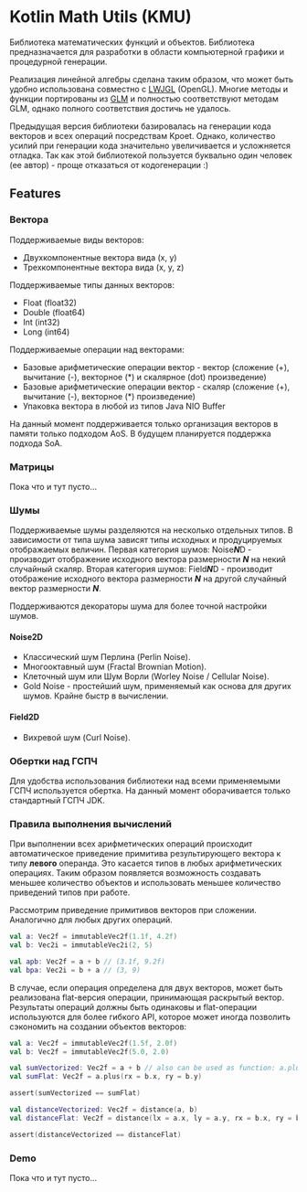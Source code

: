 # Kotlin Math Utils (KMU)

Библиотека математических функций и объектов. Библиотека предназначается для разработки в области компьютерной графики и процедурной генерации.

Реализация линейной алгебры сделана таким образом, что может быть удобно использована совместно с [LWJGL](https://github.com/LWJGL/lwjgl3) (OpenGL). Многие методы и функции портированы из [GLM](https://github.com/g-truc/glm) и полностью соответствуют методам GLM, однако полного соответствия достичь не удалось.

Предыдущая версия библиотеки базировалась на генерации кода векторов и всех операций посредствам Kpoet. Однако, количество усилий при генерации кода значительно увеличивается и усложняется отладка. Так как этой библиотекой пользуется буквально один человек (ее автор) - проще отказаться от кодогенерации :)

## Features

### Вектора

Поддерживаемые виды векторов:

+ Двухкомпонентные вектора вида (x, y)
+ Трехкомпонентные вектора вида (x, y, z)

Поддерживаемые типы данных векторов:

+ Float (float32)
+ Double (float64)
+ Int (int32)
+ Long (int64)

Поддерживаемые операции над векторами:

+ Базовые арифметические операции вектор - вектор (сложение (+), вычитание (-), векторное (*) и скалярное (dot) произведение)
+ Базовые арифметические операции вектор - скаляр (сложение (+), вычитание (-), векторное (*) произведение)
+ Упаковка вектора в любой из типов Java NIO Buffer

На данный момент поддерживается только организация векторов в памяти только подходом AoS. В будущем планируется поддержка подхода SoA.

### Матрицы

Пока что и тут пусто...

### Шумы

Поддерживаемые шумы разделяются на несколько отдельных типов. В зависимости от типа шума зависят типы исходных и продуцируемых отображаемых величин. Первая категория шумов: Noise***N***D - производит отображение исходного вектора размерности ***N*** на некий случайный скаляр. Вторая категория шумов: Field***N***D - производит отображение исходного вектора размерности ***N*** на другой случайный вектор размерности ***N***.

Поддерживаются декораторы шума для более точной настройки шумов.

#### Noise2D

+ Классический шум Перлина (Perlin Noise).
+ Многооктавный шум (Fractal Brownian Motion).
+ Клеточный шум или Шум Ворли (Worley Noise / Cellular Noise).
+ Gold Noise - простейший шум, применяемый как основа для других шумов. Крайне быстр в вычислении.

#### Field2D

+ Вихревой шум (Curl Noise).

### Обертки над ГСПЧ

Для удобства использования библиотеки над всеми применяемыми ГСПЧ используется обертка. На данный момент оборачивается только стандартный ГСПЧ JDK.

### Правила выполнения вычислений

При выполнении всех арифметических операций происходит автоматическое приведение примитива результирующего вектора к типу **левого** операнда. Это касается типов в любых арифметических операциях. Таким образом появляется возможность создавать меньшее количество объектов и использовать меньшее количество приведений типов при работе.

Рассмотрим приведение примитивов векторов при сложении. Аналогично для любых других операций.

```kotlin
val a: Vec2f = immutableVec2f(1.1f, 4.2f)
val b: Vec2i = immutableVec2i(2, 5)

val apb: Vec2f = a + b // (3.1f, 9.2f)
val bpa: Vec2i = b + a // (3, 9)
```

В случае, если операция определена для двух векторов, может быть реализована flat-версия операции, принимающая раскрытый вектор. Результаты операций должны быть одинаковы и flat-операции используются для более гибкого API, которое может иногда позволить сэкономить на создании объектов векторов:

```kotlin
val a: Vec2f = immutableVec2f(1.5f, 2.0f)
val b: Vec2f = immutableVec2f(5.0, 2.0)

val sumVectorized: Vec2f = a + b // also can be used as function: a.plus(b)
val sumFlat: Vec2f = a.plus(rx = b.x, ry = b.y)

assert(sumVectorized == sumFlat)

val distanceVectorized: Vec2f = distance(a, b)
val distanceFlat: Vec2f = distance(lx = a.x, ly = a.y, rx = b.x, ry = b.y)

assert(distanceVectorized == distanceFlat)
```

### Demo

Пока что и тут пусто...
